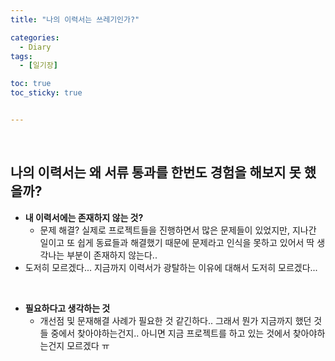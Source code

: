 ```yaml
---
title: "나의 이력서는 쓰레기인가?"

categories:
  - Diary
tags:
  - [일기장]

toc: true
toc_sticky: true


---
```


​    

## 나의 이력서는 왜 서류 통과를 한번도 경험을 해보지 못 했을까?

- **내 이력서에는 존재하지 않는 것?**
  - 문제 해결? 실제로 프로젝트들을 진행하면서 많은 문제들이 있었지만, 지나간 일이고 또 쉽게 동료들과 해결했기 때문에 문제라고 인식을 못하고 있어서 딱 생각나는 부분이 존재하지 않는다..
- 도저히 모르겠다... 지금까지 이력서가 광탈하는 이유에 대해서 도저히 모르겠다...

​    

- **필요하다고 생각하는 것**
  - 개선점 및 문재해결 사례가 필요한 것 같긴하다.. 그래서 뭔가 지금까지 했던 것들 중에서 찾아야하는건지.. 아니면 지금 프로젝트를 하고 있는 것에서 찾아야하는건지 모르겠다 ㅠ

